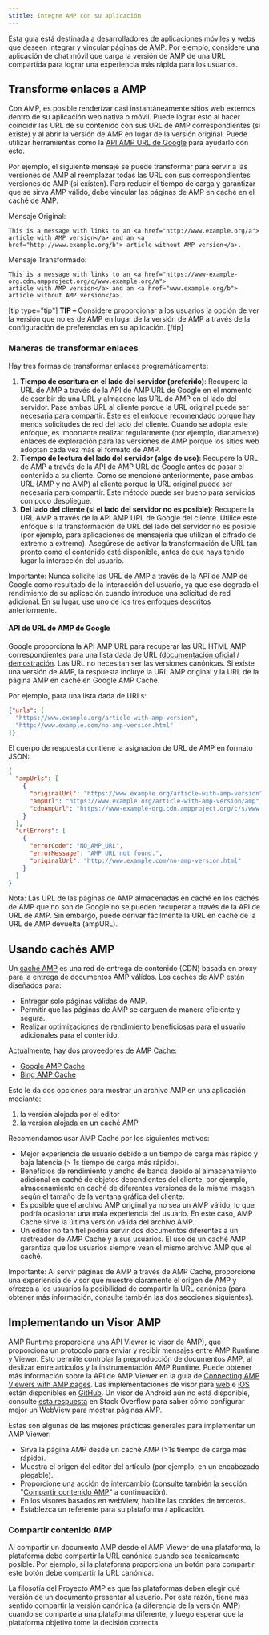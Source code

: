 ```yaml
---
$title: Integre AMP con su aplicación
---
```


Esta guía está destinada a desarrolladores de aplicaciones móviles y webs que deseen integrar y vincular páginas de AMP. Por ejemplo, considere una aplicación de chat móvil que carga la versión de AMP de una URL compartida para lograr una experiencia más rápida para los usuarios.

## Transforme enlaces a AMP

Con AMP, es posible renderizar casi instantáneamente sitios web externos dentro de su
aplicación web nativa o móvil. Puede lograr esto al hacer coincidir las URL de su contenido
con sus URL de AMP correspondientes (si existe) y al abrir la versión de AMP
en lugar de la versión original. Puede utilizar herramientas como la
[API AMP URL de Google](https://developers.google.com/amp/cache/use-amp-url) para ayudarlo con esto.

Por ejemplo, el siguiente mensaje se puede transformar para servir a las versiones
de AMP al reemplazar todas las URL con sus correspondientes versiones de AMP (si existen). Para
reducir el tiempo de carga y garantizar que se sirva AMP válido, debe vincular las
páginas de AMP en caché en el caché de AMP.

Mensaje Original:

```text
This is a message with links to an <a href="http://www.example.org/a">
article with AMP version</a> and an <a href="http://www.example.org/b"> article without AMP version</a>.
```

Mensaje Transformado:

```text
This is a message with links to an <a href="https://www-example-org.cdn.ampproject.org/c/www.example.org/a">
article with AMP version</a> and an <a href="www.example.org/b"> article without AMP version</a>.
```

[tip type="tip"]
**TIP –** Considere proporcionar a los usuarios la opción de ver la versión que no es de AMP en lugar de la versión de AMP a través de la configuración de preferencias en su aplicación.
[/tip]

### Maneras de transformar enlaces

Hay tres formas de transformar enlaces programáticamente:

1.  **Tiempo de escritura en el lado del servidor (preferido)**: Recupere la URL de AMP
    a través de la API de AMP URL de Google en el momento de escribir de una URL y almacene
    las URL de AMP en el lado del servidor. Pase ambas URL al cliente porque la URL original
    puede ser necesaria para compartir.
    Este es el enfoque recomendado porque hay menos solicitudes de red del lado del cliente.
    Cuando se adopta este enfoque, es importante realizar regularmente (por ejemplo, diariamente)
    enlaces de exploración para las versiones de AMP porque los sitios web adoptan
    cada vez más el formato de AMP.
1.  **Tiempo de lectura del lado del servidor (algo de uso)**: Recupere la URL de AMP
    a través de la API de AMP URL de Google antes de pasar el contenido a su cliente.
    Como se mencionó anteriormente, pase ambas URL (AMP y no AMP) al cliente porque la URL
    original puede ser necesaria para compartir.
    Este método puede ser bueno para servicios con poco despliegue.
1.  **Del lado del cliente (si el lado del servidor no es posible)**: Recupere la URL AMP
    a través de la API AMP URL de Google del cliente. Utilice este enfoque si la transformación de URL
    del lado del servidor no es posible (por ejemplo, para aplicaciones de mensajería que utilizan
    el cifrado de extremo a extremo). Asegúrese de activar la transformación de URL tan pronto
    como el contenido esté disponible, antes de que haya tenido lugar la interacción del usuario.

Importante: Nunca solicite las URL de AMP a través de la API de AMP de Google como resultado de la interacción del usuario, ya que eso degrada el rendimiento de su aplicación cuando introduce una solicitud de red adicional. En su lugar, use uno de los tres enfoques descritos anteriormente.

#### API de URL de AMP de Google

Google proporciona la API AMP URL para recuperar las URL HTML AMP correspondientes
para una lista dada de URL ([documentación oficial](https://developers.google.com/amp/cache/use-amp-url) / [demostración](../../../documentation/examples/documentation/Using_the_AMP_URL_API.html). Las URL no necesitan ser las versiones canónicas. Si existe una versión de AMP, la respuesta incluye la URL AMP original y la URL de la página AMP en caché en Google AMP Cache.

Por ejemplo, para una lista dada de URLs:

```json
{"urls": [
  "https://www.example.org/article-with-amp-version",
  "http://www.example.com/no-amp-version.html"
]}
```

El cuerpo de respuesta contiene la asignación de URL de AMP en formato JSON:

```json
{
  "ampUrls": [
    {
      "originalUrl": "https://www.example.org/article-with-amp-version",
      "ampUrl": "https://www.example.org/article-with-amp-version/amp",
      "cdnAmpUrl": "https://www-example-org.cdn.ampproject.org/c/s/www.example.org/article-with-amp-version"
    }
  ],
  "urlErrors": [
    {
      "errorCode": "NO_AMP_URL",
      "errorMessage": "AMP URL not found.",
      "originalUrl": "http://www.example.com/no-amp-version.html"
    }
  ]
}
```

Nota: Las URL de las páginas de AMP almacenadas en caché en los cachés de AMP que no son de Google no se pueden recuperar a través de la API de URL de AMP. Sin embargo, puede derivar fácilmente la URL en caché de la URL de AMP devuelta (ampURL).

## Usando cachés AMP

Un [caché AMP](../../../documentation/guides-and-tutorials/learn/amp-caches-and-cors/how_amp_pages_are_cached.md) es una red de entrega de contenido (CDN) basada en proxy para la entrega de documentos AMP válidos. Los cachés de AMP están diseñados para:

*   Entregar solo páginas válidas de AMP.
*   Permitir que las páginas de AMP se carguen de manera eficiente y segura.
*   Realizar optimizaciones de rendimiento beneficiosas para el usuario adicionales para el contenido.

Actualmente, hay dos proveedores de AMP Cache:

*   [Google AMP Cache](https://developers.google.com/amp/cache/)
*   [Bing AMP Cache](https://www.bing.com/webmaster/help/bing-amp-cache-bc1c884c)

Esto le da dos opciones para mostrar un archivo AMP en una aplicación mediante:

1.  la versión alojada por el editor
1.  la versión alojada en un caché AMP

Recomendamos usar AMP Cache por los siguientes motivos:

*   Mejor experiencia de usuario debido a un tiempo de carga más rápido y baja latencia (> 1s tiempo de carga más rápido).
*   Beneficios de rendimiento y ancho de banda debido al almacenamiento adicional en caché de objetos dependientes del cliente, por ejemplo, almacenamiento en caché de diferentes versiones de la misma imagen según el tamaño de la ventana gráfica del cliente.
*   Es posible que el archivo AMP original ya no sea un AMP válido, lo que podría ocasionar una mala experiencia del usuario. En este caso, AMP Cache sirve la última versión válida del archivo AMP.
*   Un editor no tan fiel podría servir dos documentos diferentes a un rastreador de AMP Cache y a sus usuarios. El uso de un caché AMP garantiza que los usuarios siempre vean el mismo archivo AMP que el caché.

Importante: Al servir páginas de AMP a través de AMP Cache, proporcione una experiencia de visor que muestre claramente el origen de AMP y ofrezca a los usuarios la posibilidad de compartir la URL canónica (para obtener más información, consulte también las dos secciones siguientes).

## Implementando un Visor AMP

AMP Runtime proporciona una API Viewer (o visor de AMP), que proporciona un protocolo para enviar y recibir mensajes entre AMP Runtime y Viewer. Esto permite controlar la preproducción de documentos AMP, al deslizar entre artículos y la instrumentación AMP Runtime. Puede obtener más información sobre la API de AMP Viewer en la guía de [Connecting AMP Viewers with AMP pages](https://github.com/ampproject/amphtml/blob/master/extensions/amp-viewer-integration/integrating-viewer-with-amp-doc-guide.md). Las implementaciones de visor para [web](https://github.com/ampproject/amp-viewer/blob/master/mobile-web/README.md) e [iOS](https://github.com/ampproject/amp-viewer/tree/master/ios) están disponibles en [GitHub](https://github.com/ampproject/amp-viewer). Un visor de Android aún no está disponible, consulte [esta respuesta](https://stackoverflow.com/questions/44856759/does-we-need-to-change-anything-in-usual-webpage-loader-for-loading-an-amp-acce/44869038#44869038) en Stack Overflow para saber cómo configurar mejor un WebView para mostrar páginas AMP.

Estas son algunas de las mejores prácticas generales para implementar un AMP Viewer:

*   Sirva la página AMP desde un caché AMP (>1s tiempo de carga más rápido).
*   Muestra el origen del editor del artículo (por ejemplo, en un encabezado plegable).
*   Proporcione una acción de intercambio (consulte también la sección "[Compartir contenido AMP](#compartir-contenido-amp)" a continuación).
*   En los visores basados en webView, habilite las cookies de terceros.
*   Establezca un referente para su plataforma / aplicación.

### Compartir contenido AMP

Al compartir un documento AMP desde el AMP Viewer de una plataforma, la plataforma debe compartir la URL canónica cuando sea técnicamente posible. Por ejemplo, si la plataforma proporciona un botón para compartir, este botón debe compartir la URL canónica.

La filosofía del Proyecto AMP es que las plataformas deben elegir qué versión de un documento presentar al usuario. Por esta razón, tiene más sentido compartir la versión canónica (a diferencia de la versión AMP) cuando se comparte a una plataforma diferente, y luego esperar que la plataforma objetivo tome la decisión correcta.
